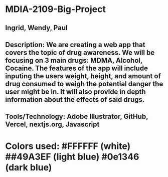 # MDIA-2109-Big-Project

## Ingrid, Wendy, Paul 

## Description: We are creating a web app that covers the topic of drug awareness. We will be focusing on 3 main drugs: MDMA, Alcohol, Cocaine. The features of the app will include inputing the users weight, height, and amount of drug consumed to weigh the potential danger the user might be in. It will also provide in depth information about the effects of said drugs. 

## Tools/Technology: Adobe Illustrator, GitHub, Vercel, nextjs.org, Javascript

# Colors used: #FFFFFF (white) ##49A3EF (light blue) #0e1346 (dark blue)
